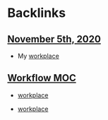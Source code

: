 
# Backlinks
## [November 5th, 2020](<November 5th, 2020.md>)
- My [workplace](<workplace.md>)

## [Workflow MOC](<Workflow MOC.md>)
- [workplace](<workplace.md>)

- [workplace](<workplace.md>)

